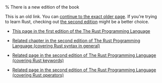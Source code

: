% There is a new edition of the book

This is an old link. You can [continue to the exact older page][1].
If you're trying to learn Rust, checking out [the second edition][2] might be a better choice.

* [This page in the first edition of the The Rust Programming Language][1]

* [Related chapter in the second edition of The Rust Programming Language (covering Rust syntax in general)][2]
* [Related page in the second edition of The Rust Programming Language (covering Rust keywords)][3]
* [Related page in the second edition of The Rust Programming Language (covering Rust operators)][4]


[1]: first-edition/syntax-and-semantics.html
[2]: second-edition/ch03-00-common-programming-concepts.html
[3]: second-edition/appendix-01-keywords.html
[4]: second-edition/appendix-02-operators.html


